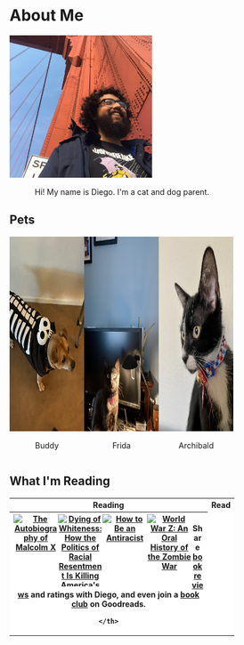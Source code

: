 # About Me

<img src="images/me.jpg" style="width:256px;height:256px;">


<p style="text-align: center;">Hi! My name is Diego. I'm a cat and dog parent.</p>

## Pets

<style>
* {
  box-sizing: border-box;
}

.column {
  float: left;
  width: 33.2%;
  height: 33;
  padding: 0px;
}

/* Clearfix (clear floats) */
.row::after {
  content: "";
  clear: both;
  display: table;
}
</style>

<div class="row">
  <div class="column">
    <img src="images/dog.jpeg" style="width:256px;height:350px;"> 
  </div>
  <div class="column">
    <img src="images/cat.jpeg" style="width:256px;height:350px;">
  </div>
  <div class="column">
    <img src="images/cat2.jpeg" style="width:256px;height:350px;">
  </div>
</div>
<div class="row">
  <div class="column">
    <p style="text-align: center;">Buddy</p>
  </div>
  <div class="column">
    <p style="text-align: center;">Frida</p>
  </div>
  <div class="column">
    <p style="text-align: center;">Archibald</p>
  </div>
</div>



## What I'm Reading

<table style="text-align:center; background-color: #ffffff;">
  <tr>
    <th>Reading</th>
    <th>Read</th> 
  </tr>
  <tr>
    <th>
      <style type="text/css" media="screen">
        .gr_grid_container {
          /* customize grid container div here. eg: width: 500px; */
          width 160px;
          height 325px;
        }

        .gr_grid_book_container {
          /* customize book cover container div here */
          float: left;
          width: 98px;
          height: 160px;
          padding: 0px 0px;
          overflow: hidden;
        }
      </style>
      <div id="gr_grid_widget_1607810927">
        <!-- Show static html as a placeholder in case js is not enabled - javascript include will override this if things work -->
          <div class="gr_grid_container">
    <div class="gr_grid_book_container"><a title="The Handmaid's Tale (The Handmaid's Tale, #1)" rel="nofollow" href="https://www.goodreads.com/book/show/38447.The_Handmaid_s_Tale"><img alt="The Handmaid's Tale" border="0" src="https://i.gr-assets.com/images/S/compressed.photo.goodreads.com/books/1578028274l/38447._SX98_.jpg" /></a></div>
    <div class="gr_grid_book_container"><a title="Snow Crash" rel="nofollow" href="https://www.goodreads.com/book/show/830.Snow_Crash"><img alt="Snow Crash" border="0" src="https://i.gr-assets.com/images/S/compressed.photo.goodreads.com/books/1601222163l/830._SX98_.jpg" /></a></div>
    <div class="gr_grid_book_container"><a title="Learning with Submodular Functions: A Convex Optimization Perspective" rel="nofollow" href="https://www.goodreads.com/book/show/19138538-learning-with-submodular-functions"><img alt="Learning with Submodular Functions: A Convex Optimization Perspective" border="0" src="https://i.gr-assets.com/images/S/compressed.photo.goodreads.com/books/1390172604l/19138538._SX98_.jpg" /></a></div>
    <div class="gr_grid_book_container"><a title="Lectures on Convex Optimization (Springer Optimization and Its Applications)" rel="nofollow" href="https://www.goodreads.com/book/show/40765879-lectures-on-convex-optimization"><img alt="Lectures on Convex Optimization" border="0" src="https://i.gr-assets.com/images/S/compressed.photo.goodreads.com/books/1544155421l/40765879._SX98_.jpg" /></a></div>
    <div class="gr_grid_book_container"><a title="Eloquent JavaScript: A Modern Introduction to Programming" rel="nofollow" href="https://www.goodreads.com/book/show/8910666-eloquent-javascript"><img alt="Eloquent JavaScript: A Modern Introduction to Programming" border="0" src="https://i.gr-assets.com/images/S/compressed.photo.goodreads.com/books/1308260856l/8910666._SX98_.jpg" /></a></div>
  <noscript><br/>Share <a rel="nofollow" href="/">book reviews</a> and ratings with Diego, and even join a <a rel="nofollow" href="/group">book club</a> on Goodreads.</noscript>
  </div>

      </div>
      <script src="https://www.goodreads.com/review/grid_widget/116671508.Diego's%20currently-reading%20book%20montage?cover_size=medium&hide_link=true&hide_title=true&num_books=20&order=a&shelf=currently-reading&sort=date_added&widget_id=1607810927" type="text/javascript" charset="utf-8"></script>


    </th>
    <th>
<style type="text/css" media="screen">
        .gr_grid_container {
          /* customize grid container div here. eg: width: 500px; */
        }

        .gr_grid_book_container {
          /* customize book cover container div here */
          float: left;
          width: 80px;
          height: 130px;
          padding: 0px 0px;
          overflow: hidden;
        }
</style>
<div id="gr_grid_widget_1600324406">
        <!-- Show static html as a placeholder in case js is not enabled - javascript include will override this if things work -->
<div class="gr_grid_container">
<div class="gr_grid_book_container"><a title="The Autobiography of Malcolm X" rel="nofollow" href="https://www.goodreads.com/book/show/92057.The_Autobiography_of_Malcolm_X"><img alt="The Autobiography of Malcolm X" border="0" src="https://i.gr-assets.com/images/S/compressed.photo.goodreads.com/books/1434682864l/92057._SX98_.jpg" /></a></div>
    <div class="gr_grid_book_container"><a title="Dying of Whiteness: How the Politics of Racial Resentment Is Killing America's Heartland" rel="nofollow" href="https://www.goodreads.com/book/show/40697553-dying-of-whiteness"><img alt="Dying of Whiteness: How the Politics of Racial Resentment Is Killing America's Heartland" border="0" src="https://i.gr-assets.com/images/S/compressed.photo.goodreads.com/books/1542018964l/40697553._SX98_.jpg" /></a></div>
    <div class="gr_grid_book_container"><a title="How to Be an Antiracist" rel="nofollow" href="https://www.goodreads.com/book/show/40265832-how-to-be-an-antiracist"><img alt="How to Be an Antiracist" border="0" src="https://i.gr-assets.com/images/S/compressed.photo.goodreads.com/books/1560163756l/40265832._SX98_.jpg" /></a></div>
    <div class="gr_grid_book_container"><a title="World War Z: An Oral History of the Zombie War" rel="nofollow" href="https://www.goodreads.com/book/show/8908.World_War_Z"><img alt="World War Z: An Oral History of the Zombie War" border="0" src="https://i.gr-assets.com/images/S/compressed.photo.goodreads.com/books/1528312647l/8908._SX98_.jpg" /></a></div>
  <noscript><br/>Share <a rel="nofollow" href="/">book reviews</a> and ratings with Diego, and even join a <a rel="nofollow" href="/group">book club</a> on Goodreads.</noscript>
  </div>

</div>
      <script src="https://www.goodreads.com/review/grid_widget/116671508.Diego's%20read%20book%20montage?cover_size=medium&hide_link=true&hide_title=true&num_books=20&order=a&shelf=read&sort=date_added&widget_id=1600324406" type="text/javascript" charset="utf-8"></script>

    </th>
  </tr>
</table>


